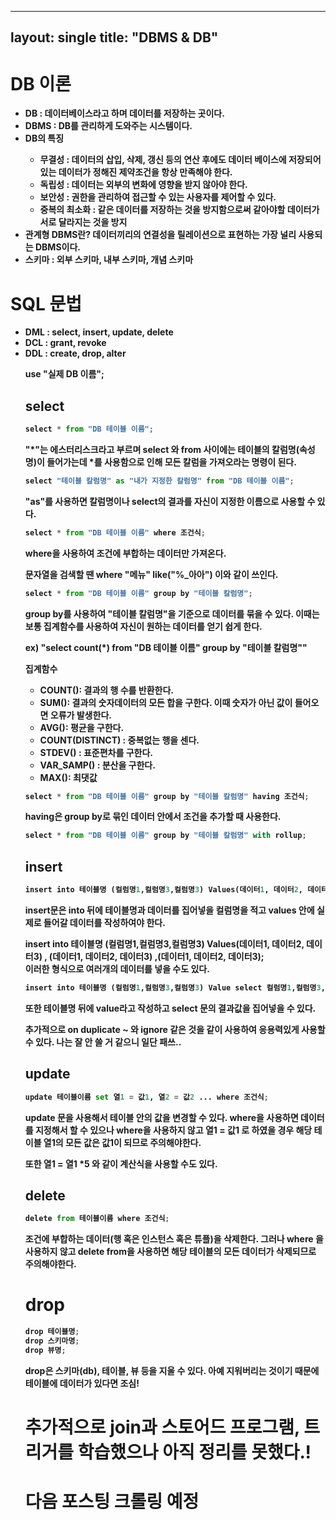 ----
layout: single
title: "DBMS & DB"
----

# DB 이론

<ul>
    <li><strong>DB : 데이터베이스라고 하며 데이터를 저장하는 곳이다.</li>
    <li><strong>DBMS : DB를 관리하게 도와주는 시스템이다.   </li>
    <li><strong>DB의 특징  </li>
        <ul>
            <li>무결성 : 데이터의 삽입, 삭제, 갱신 등의 연산 후에도 데이터 베이스에 저장되어있는 데이터가 정해진 제약조건을 항상 만족해야 한다. </li>
            <li>독립성 : 데이터는 외부의 변화에 영향을 받지 않아야 한다.</li>
            <li>보안성 : 권한을 관리하여 접근할 수 있는 사용자를 제어할 수 있다.</li>
            <li>중복의 최소화 : 같은 데이터를 저장하는 것을 방지함으로써 같아야할 데이터가 서로 달라지는 것을 방지</li>
        </ul>
    <li><strong>관계형 DBMS란? 데이터끼리의 연결성을 릴레이션으로 표현하는 가장 널리 사용되는 DBMS이다.   </li>
    <li><strong>스키마 : 외부 스키마, 내부 스키마, 개념 스키마</li>
</ul>

# SQL 문법

<ul>
    <li> DML : select, insert, update, delete
    <li> DCL : grant, revoke
    <li> DDL : create, drop, alter

use "실제 DB 이름";

## select


```python
select * from "DB 테이블 이름";
```

"*"는 에스터리스크라고 부르며 select 와 from 사이에는 테이블의 칼럼명(속성명)이 들어가는데 *를 사용함으로 인해 모든 칼럼을 가져오라는 명령이 된다.


```python
select "테이블 칼럼명" as "내가 지정한 칼럼명" from "DB 테이블 이름";
```

"as"를 사용하면 칼럼명이나 select의 결과를 자신이 지정한 이름으로 사용할 수 있다.


```python
select * from "DB 테이블 이름" where 조건식;
```

where을 사용하여 조건에 부합하는 데이터만 가져온다.

문자열을 검색할 땐 where "메뉴" like("%_아아") 이와 같이 쓰인다.


```python
select * from "DB 테이블 이름" group by "테이블 칼럼명";
```

group by를 사용하여 "테이블 칼럼명"을 기준으로 데이터를 묶을 수 있다. 이때는 보통 집계함수를 사용하여 자신이 원하는 데이터를 얻기 쉽게 한다.

ex)
"select count(*) from "DB 테이블 이름" group by "테이블 칼럼명""

집계함수
<ul> 
    <li>
    COUNT(): 결과의 행 수를 반환한다.
    </li>
    <li>
    SUM(): 결과의 숫자데이터의 모든 합을 구한다. 이때 숫자가 아닌 값이 들어오면 오류가 발생한다.
    </li>
    <li>
    AVG(): 평균을 구한다.
    </li>
    <li>
    COUNT(DISTINCT) : 중복없는 행을 센다.
    </li>
    <li>
    STDEV() : 표준편차를 구한다.
    </li>
    <li>
    VAR_SAMP() : 분산을 구한다.
    </li>
    <li>
    MAX(): 최댓값
    </li>
</ul>


```python
select * from "DB 테이블 이름" group by "테이블 칼럼명" having 조건식;
```

having은 group by로 묶인 데이터 안에서 조건을 추가할 때 사용한다.


```python
select * from "DB 테이블 이름" group by "테이블 칼럼명" with rollup;
```

## insert


```python
insert into 테이블명 (컬럼명1,컬럼명3,컬럼명3) Values(데이터1, 데이터2, 데이터3);
```

insert문은 into 뒤에 테이블명과 데이터를 집어넣을 컬럼명을 적고 values 안에 실제로 들어갈 데이터를 작성하여야 한다.

insert into 테이블명 (컬럼명1,컬럼명3,컬럼명3) Values(데이터1, 데이터2, 데이터3) , (데이터1, 데이터2, 데이터3) ,(데이터1, 데이터2, 데이터3);   
이러한 형식으로 여러개의 데이터를 넣을 수도 있다.


```python
insert into 테이블명 (컬럼명1,컬럼명3,컬럼명3) Value select 컬럼명1,컬럼명3,컬럼명3 from 테이블명;
```

또한 테이블명 뒤에 value라고 작성하고 select 문의 결과값을 집어넣을 수 있다.

추가적으로 on duplicate ~ 와 ignore 같은 것을 같이 사용하여 응용력있게 사용할 수 있다.
나는 잘 안 쓸 거 같으니 일단 패쓰..

## update


```python
update 테이블이름 set 열1 = 값1, 열2 = 값2 ... where 조건식;
```

update 문을 사용해서 테이블 안의 값을 변경할 수 있다. where을 사용하면 데이터를 지정해서 할 수 있으나 <strong>where을 사용하지 않고</strong> 열1 = 값1 로 하였을 경우 해당 테이블 열1의 모든 값은 값1이 되므로 주의해야한다. 

또한 열1 = 열1 *5 와 같이 계산식을 사용할 수도 있다.

## delete


```python
delete from 테이블이름 where 조건식; 
```

조건에 부합하는 데이터(행 혹은 인스턴스 혹은 튜플)을 삭제한다.
그러나 where 을 사용하지 않고 delete from을 사용하면 해당 테이블의 모든 데이터가 삭제되므로 주의해야한다.

# drop


```python
drop 테이블명;
drop 스키마명;
drop 뷰명;
```

drop은 스키마(db), 테이블, 뷰 등을 지울 수 있다. 아예 지워버리는 것이기 때문에 테이블에 데이터가 있다면 조심! 

# 추가적으로 join과 스토어드 프로그램, 트리거를 학습했으나 아직 정리를 못했다.!

# 다음 포스팅 크롤링 예정 
